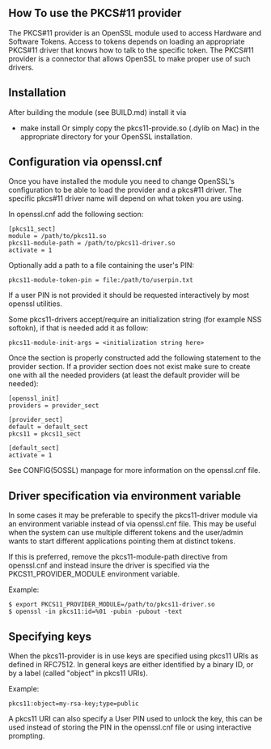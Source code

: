## How To use the PKCS#11 provider

The PKCS#11 provider is an OpenSSL module used to access Hardware and Software
Tokens. Access to tokens depends on loading an appropriate PKCS#11 driver that
knows how to talk to the specific token. The PKCS#11 provider is a connector
that allows OpenSSL to make proper use of such drivers.

## Installation

After building the module (see BUILD.md) install it via
- make install
Or simply copy the pkcs11-provide.so (.dylib on Mac) in the appropriate directory
for your OpenSSL installation.

## Configuration via openssl.cnf

Once you have installed the module you need to change OpenSSL's configuration to
be able to load the provider and a pkcs#11 driver.
The specific pkcs#11 driver name will depend on what token you are using.

In openssl.cnf add the following section:

```
[pkcs11_sect]
module = /path/to/pkcs11.so
pkcs11-module-path = /path/to/pkcs11-driver.so
activate = 1
```
Optionally add a path to a file containing the user's PIN:
```
pkcs11-module-token-pin = file:/path/to/userpin.txt
```
If a user PIN is not provided it should be requested interactively by most
openssl utilities.

Some pkcs11-drivers accept/require an initialization string (for example NSS
softokn), if that is needed add it as follow:
```
pkcs11-module-init-args = <initialization string here>
```

Once the section is properly constructed add the following statement to the
provider section. If a provider section does not exist make sure to create one
with all the needed providers (at least the default provider will be needed):

```
[openssl_init]
providers = provider_sect

[provider_sect]
default = default_sect
pkcs11 = pkcs11_sect

[default_sect]
activate = 1
```

See CONFIG(5OSSL) manpage for more information on the openssl.cnf file.

## Driver specification via environment variable

In some cases it may be preferable to specify the pkcs11-driver module via an
environment variable instead of via openssl.cnf file. This may be useful when
the system can use multiple different tokens and the user/admin wants to start
different applications pointing them at distinct tokens.

If this is preferred, remove the pkcs11-module-path directive from openssl.cnf
and instead insure the driver is specified via the PKCS11_PROVIDER_MODULE
environment variable.

Example:
```
$ export PKCS11_PROVIDER_MODULE=/path/to/pkcs11-driver.so
$ openssl -in pkcs11:id=%01 -pubin -pubout -text
```

## Specifying keys

When the pkcs11-provider is in use keys are specified using pkcs11 URIs as
defined in RFC7512. In general keys are either identified by a binary ID, or by
a label (called "object" in pkcs11 URIs).

Example:
```
pkcs11:object=my-rsa-key;type=public
```

A pkcs11 URI can also specify a User PIN used to unlock the key, this can be
used instead of storing the PIN in the openssl.cnf file or using interactive
prompting.
